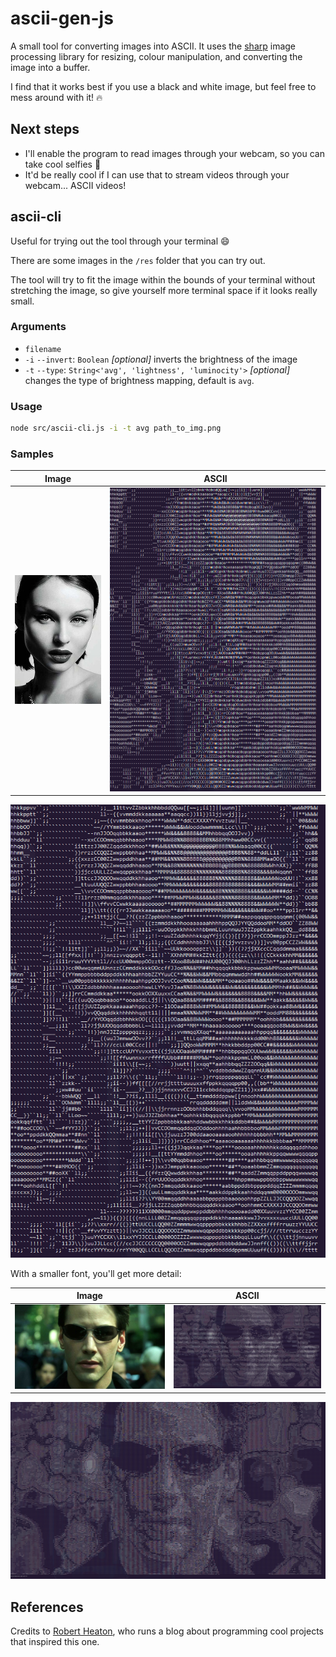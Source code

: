 # ascii-gen-js
A small tool for converting images into ASCII. It uses the [sharp](https://github.com/lovell/sharp) image processing library for resizing, colour manipulation, and converting the image into a buffer.

I find that it works best if you use a black and white image, but feel free to mess around with it! :fire:

## Next steps
* I'll enable the program to read images through your webcam, so you can take cool selfies :raised_hands:
* It'd be really cool if I can use that to stream videos through your webcam... ASCII videos!

## ascii-cli
Useful for trying out the tool through your terminal :smile:

There are some images in the `/res` folder that you can try out.

The tool will try to fit the image within the bounds of your terminal without stretching the image, so give yourself more terminal space if it looks really small.

### Arguments
* `filename`
* `-i` `--invert`: `Boolean` *[optional]* inverts the brightness of the image
* `-t` `--type`: `String<'avg', 'lightness', 'luminocity'>` *[optional]* changes the type of brightness mapping, default is `avg`.

### Usage
```bash
node src/ascii-cli.js -i -t avg path_to_img.png
```

### Samples

Image                   |  ASCII
:----------------------:|:-------------------------:
![original](res/2.jpg)  |  ![sample ascii output](samples/big.png)

![sample ascii output](samples/big.png)


With a smaller font, you'll get more detail:

Image                   |  ASCII
:----------------------:|:-------------------------:
![original](res/3.jpg)  |  ![sample ascii output](samples/small.png)

![sample ascii output](samples/small.png)

## References
Credits to [Robert Heaton](https://robertheaton.com/), who runs a blog about programming cool projects that inspired this one.
